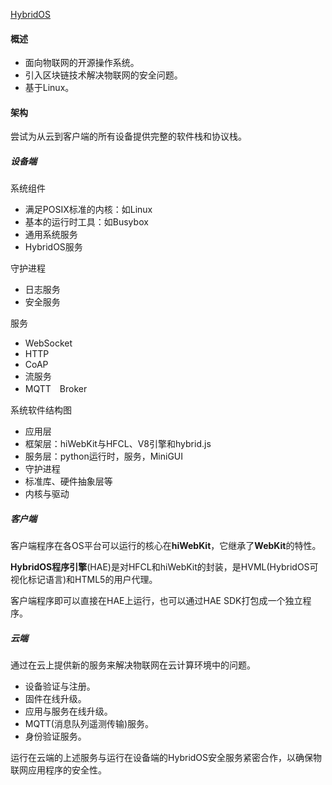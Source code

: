 [HybridOS](https://github.com/FMSoftCN/hybridos)

#### 概述

- 面向物联网的开源操作系统。
- 引入区块链技术解决物联网的安全问题。
- 基于Linux。

#### 架构

尝试为从云到客户端的所有设备提供完整的软件栈和协议栈。

##### 设备端

系统组件

- 满足POSIX标准的内核：如Linux
- 基本的运行时工具：如Busybox
- 通用系统服务
- HybridOS服务

守护进程

- 日志服务
- 安全服务

服务

- WebSocket
- HTTP
- CoAP
- 流服务
- MQTT　Broker

系统软件结构图

- 应用层
- 框架层：hiWebKit与HFCL、V8引擎和hybrid.js
- 服务层：python运行时，服务，MiniGUI
- 守护进程
- 标准库、硬件抽象层等
- 内核与驱动

##### 客户端

客户端程序在各OS平台可以运行的核心在**hiWebKit**，它继承了**WebKit**的特性。

**HybridOS程序引擎**(HAE)是对HFCL和hiWebKit的封装，是HVML(HybridOS可视化标记语言)和HTML5的用户代理。

客户端程序即可以直接在HAE上运行，也可以通过HAE SDK打包成一个独立程序。

##### 云端

通过在云上提供新的服务来解决物联网在云计算环境中的问题。

- 设备验证与注册。
- 固件在线升级。
- 应用与服务在线升级。
- MQTT(消息队列遥测传输)服务。
- 身份验证服务。

运行在云端的上述服务与运行在设备端的HybridOS安全服务紧密合作，以确保物联网应用程序的安全性。